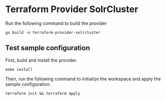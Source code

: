 # Terraform Provider SolrCluster

Run the following command to build the provider

```shell
go build -o terraform-provider-solrcluster
```

## Test sample configuration

First, build and install the provider.

```shell
make install
```

Then, run the following command to initialize the workspace and apply the sample configuration.

```shell
terraform init && terraform apply
```

